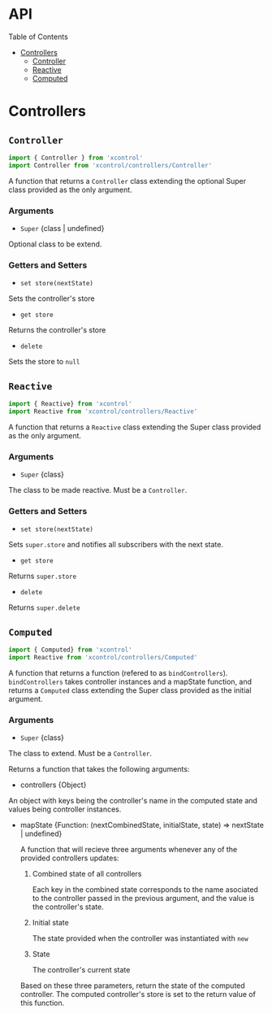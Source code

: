 # API

Table of Contents
- [Controllers](#controllers)
  - [Controller](#controller)
  - [Reactive](#reactive)
  - [Computed](#computed)


# Controllers
## `Controller`
```js
import { Controller } from 'xcontrol'
import Controller from 'xcontrol/controllers/Controller'
```
A function that returns a `Controller` class extending the optional Super class provided as the only argument.

### Arguments
- `Super` {class | undefined}

Optional class to be extend.

### Getters and Setters
- `set store(nextState)`

Sets the controller's store

- `get store`

Returns the controller's store

- `delete`

Sets the store to `null`

## `Reactive`
```js
import { Reactive} from 'xcontrol'
import Reactive from 'xcontrol/controllers/Reactive'
```
A function that returns a `Reactive` class extending the Super class provided as the only argument.

### Arguments
- `Super` {class}

The class to be made reactive. Must be a `Controller`.

### Getters and Setters
- `set store(nextState)`

Sets `super.store` and notifies all subscribers with the next state.

- `get store`

Returns `super.store`

- `delete`

Returns `super.delete`

## `Computed`
```js
import { Computed} from 'xcontrol'
import Reactive from 'xcontrol/controllers/Computed'
```
A function that returns a function (refered to as `bindControllers`).
`bindControllers` takes controller instances and a mapState function, and returns a `Computed` class extending the Super class provided as the initial argument.

### Arguments
- `Super` {class}

The class to extend. Must be a `Controller`.

Returns a function that takes the following arguments:
- controllers {Object}

An object with keys being the controller's name in the computed state and values being controller instances.

- mapState {Function: (nextCombinedState, initialState, state) => nextState | undefined}

  A function that will recieve three arguments whenever any of the provided controllers updates:

  1) Combined state of all controllers 

      Each key in the combined state corresponds to the name asociated to the controller passed in the previous argument, and the value is the controller's state.

  2) Initial state

      The state provided when the controller was instantiated with `new`

  3) State

      The controller's current state

    Based on these three parameters, return the state of the computed controller. The computed controller's store is set to the return value of this function.


